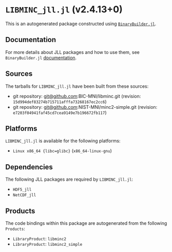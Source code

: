 # `LIBMINC_jll.jl` (v2.4.13+0)

This is an autogenerated package constructed using [`BinaryBuilder.jl`](https://github.com/JuliaPackaging/BinaryBuilder.jl).

## Documentation

For more details about JLL packages and how to use them, see `BinaryBuilder.jl` [documentation](https://docs.binarybuilder.org/stable/jll/).

## Sources

The tarballs for `LIBMINC_jll.jl` have been built from these sources:

* git repository: git@github.com:BIC-MNI/libminc.git (revision: `15d994def83274b715711afffa73268167ec2cc6`)
* git repository: git@github.com:NIST-MNI/minc2-simple.git (revision: `e7203f04941faf45cd7cea9149e7b196672fb117`)

## Platforms

`LIBMINC_jll.jl` is available for the following platforms:

* `Linux x86_64 {libc=glibc}` (`x86_64-linux-gnu`)

## Dependencies

The following JLL packages are required by `LIBMINC_jll.jl`:

* `HDF5_jll`
* `NetCDF_jll`

## Products

The code bindings within this package are autogenerated from the following `Products`:

* `LibraryProduct`: `libminc2`
* `LibraryProduct`: `libminc2_simple`
